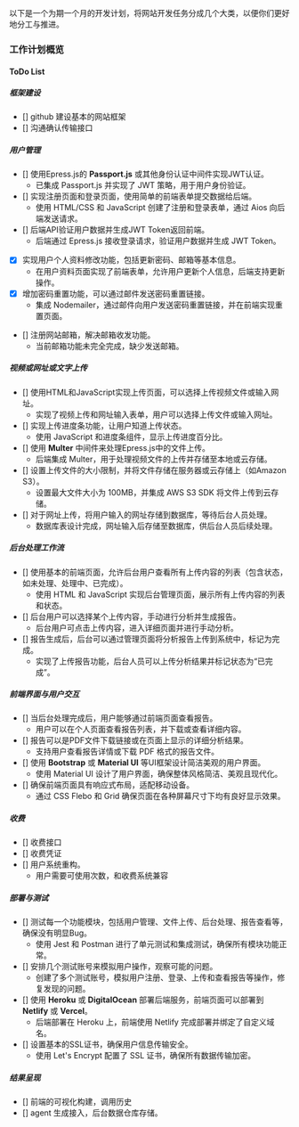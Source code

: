以下是一个为期一个月的开发计划，将网站开发任务分成几个大类，以便你们更好地分工与推进。

### 工作计划概览

#### ToDo List

##### 框架建设
- [] github 建设基本的网站框架
- [] 沟通确认传输接口

##### 用户管理

- [] 使用Epress.js的 **Passport.js** 或其他身份认证中间件实现JWT认证。
  - 已集成 Passport.js 并实现了 JWT 策略，用于用户身份验证。
- [] 实现注册页面和登录页面，使用简单的前端表单提交数据给后端。
  - 使用 HTML/CSS 和 JavaScript 创建了注册和登录表单，通过 Aios 向后端发送请求。
- [] 后端API验证用户数据并生成JWT Token返回前端。
  - 后端通过 Epress.js 接收登录请求，验证用户数据并生成 JWT Token。
- [X] 实现用户个人资料修改功能，包括更新密码、邮箱等基本信息。
  - 在用户资料页面实现了前端表单，允许用户更新个人信息，后端支持更新操作。
- [X] 增加密码重置功能，可以通过邮件发送密码重置链接。
  - 集成 Nodemailer，通过邮件向用户发送密码重置链接，并在前端实现重置页面。
- [] 注册网站邮箱，解决邮箱收发功能。
  - 当前邮箱功能未完全完成，缺少发送邮箱。

##### 视频或网址或文字上传

- [] 使用HTML和JavaScript实现上传页面，可以选择上传视频文件或输入网址。
  - 实现了视频上传和网址输入表单，用户可以选择上传文件或输入网址。
- [] 实现上传进度条功能，让用户知道上传状态。
  - 使用 JavaScript 和进度条组件，显示上传进度百分比。
- [] 使用 **Multer** 中间件来处理Epress.js中的文件上传。
  - 后端集成 Multer，用于处理视频文件的上传并存储至本地或云存储。
- [] 设置上传文件的大小限制，并将文件存储在服务器或云存储上（如Amazon S3）。
  - 设置最大文件大小为 100MB，并集成 AWS S3 SDK 将文件上传到云存储。
- [] 对于网址上传，将用户输入的网址存储到数据库，等待后台人员处理。
  - 数据库表设计完成，网址输入后存储至数据库，供后台人员后续处理。

##### 后台处理工作流

- [] 使用基本的前端页面，允许后台用户查看所有上传内容的列表（包含状态，如未处理、处理中、已完成）。
  - 使用 HTML 和 JavaScript 实现后台管理页面，展示所有上传内容的列表和状态。
- [] 后台用户可以选择某个上传内容，手动进行分析并生成报告。
  - 后台用户可点击上传内容，进入详细页面并进行手动分析。
- [] 报告生成后，后台可以通过管理页面将分析报告上传到系统中，标记为完成。
  - 实现了上传报告功能，后台人员可以上传分析结果并标记状态为“已完成”。

##### 前端界面与用户交互

- [] 当后台处理完成后，用户能够通过前端页面查看报告。
  - 用户可以在个人页面查看报告列表，并下载或查看详细内容。
- [] 报告可以是PDF文件下载链接或在页面上显示的详细分析结果。
  - 支持用户查看报告详情或下载 PDF 格式的报告文件。
- [] 使用 **Bootstrap** 或 **Material UI** 等UI框架设计简洁美观的用户界面。
  - 使用 Material UI 设计了用户界面，确保整体风格简洁、美观且现代化。
- [] 确保前端页面具有响应式布局，适配移动设备。
  - 通过 CSS Flebo 和 Grid 确保页面在各种屏幕尺寸下均有良好显示效果。

##### 收费
- [] 收费接口
- [] 收费凭证
- [] 用户系统重构。
  - 用户需要可使用次数，和收费系统兼容

##### 部署与测试

- [] 测试每一个功能模块，包括用户管理、文件上传、后台处理、报告查看等，确保没有明显Bug。
  - 使用 Jest 和 Postman 进行了单元测试和集成测试，确保所有模块功能正常。
- [] 安排几个测试账号来模拟用户操作，观察可能的问题。
  - 创建了多个测试账号，模拟用户注册、登录、上传和查看报告等操作，修复发现的问题。
- [] 使用 **Heroku** 或 **DigitalOcean** 部署后端服务，前端页面可以部署到 **Netlify** 或 **Vercel**。
  - 后端部署在 Heroku 上，前端使用 Netlify 完成部署并绑定了自定义域名。
- [] 设置基本的SSL证书，确保用户信息传输安全。
  - 使用 Let's Encrypt 配置了 SSL 证书，确保所有数据传输加密。


##### 结果呈现
- [] 前端的可视化构建，调用历史
- [] agent 生成接入，后台数据仓库存储。
